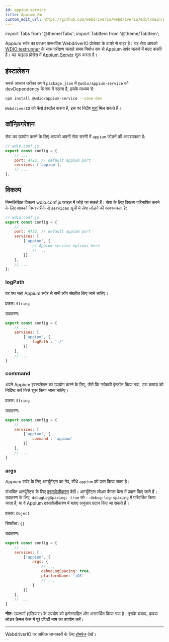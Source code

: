 ```yaml
---
id: appium-service
title: Appium सेवा
custom_edit_url: https://github.com/webdriverio/webdriverio/edit/main/packages/wdio-appium-service/README.md
---
```


import Tabs from '@theme/Tabs';
import TabItem from '@theme/TabItem';

Appium सर्वर का प्रबंधन वास्तविक WebdriverIO प्रोजेक्ट के दायरे से बाहर है। यह सेवा आपको [WDIO testrunner](https://webdriver.io/docs/clioptions) के साथ परीक्षण चलाते समय निर्बाध रूप से Appium सर्वर चलाने में मदद करती है। यह चाइल्ड प्रोसेस में [Appium Server](https://appium.github.io/appium.io/docs/en/about-appium/getting-started/index.html#starting-appium) शुरू करता है।

## इंस्टालेशन

सबसे आसान तरीका अपने `package.json` में `@wdio/appium-service` को devDependency के रूप में रखना है, इसके माध्यम से:

```sh
npm install @wdio/appium-service --save-dev
```

`WebdriverIO` को कैसे इंस्टॉल करना है, इस पर निर्देश [यहां](https://webdriver.io/docs/gettingstarted) मिल सकते हैं।

## कॉन्फ़िगरेशन

सेवा का उपयोग करने के लिए आपको अपनी सेवा सरणी में `appium` जोड़ने की आवश्यकता है:

```js
// wdio.conf.js
export const config = {
    // ...
    port: 4723, // default appium port
    services: ['appium'],
    // ...
};
```

## विकल्प

निम्नलिखित विकल्प wdio.conf.js फ़ाइल में जोड़े जा सकते हैं। सेवा के लिए विकल्प परिभाषित करने के लिए आपको निम्न तरीके से `services` सूची में सेवा जोड़ने की आवश्यकता है:

```js
// wdio.conf.js
export const config = {
    // ...
    port: 4723, // default appium port
    services: [
        ['appium', {
            // Appium service options here
            // ...
        }]
    ],
    // ...
};
```

### logPath
वह पथ जहां Appium सर्वर से सभी लॉग संग्रहीत किए जाने चाहिए।

प्रकार: `String`

उदाहरण:
```js
export const config = {
    // ...
    services: [
        ['appium', {
            logPath : './'
        }]
    ],
    // ...
}
```

### command
अपने Appium इंस्टालेशन का उपयोग करने के लिए, जैसे कि ग्लोबली इंस्टॉल किया गया, उस कमांड को निर्दिष्ट करें जिसे शुरू किया जाना चाहिए।

प्रकार: `String`

उदाहरण:
```js
export const config = {
    // ...
    services: [
        ['appium', {
            command : 'appium'
        }]
    ],
    // ...
}
```

### args
Appium सर्वर के लिए आर्ग्युमेंट्स का मैप, सीधे `appium` को पास किया जाता है।

संभावित आर्ग्युमेंट्स के लिए [दस्तावेज़ीकरण](https://github.com/appium/appium/blob/master/packages/appium/docs/en/cli/args.md) देखें।
आर्ग्युमेंट्स लोअर कैमल केस में प्रदान किए जाते हैं। उदाहरण के लिए, `debugLogSpacing: true` को `--debug-log-spacing` में परिवर्तित किया जाता है, या वे Appium दस्तावेज़ीकरण में बताए अनुसार प्रदान किए जा सकते हैं।

प्रकार: `Object`

डिफ़ॉल्ट: `{}`

उदाहरण:
```js
export const config = {
    // ...
    services: [
        ['appium', {
            args: {
                // ...
                debugLogSpacing: true,
                platformName: 'iOS'
                // ...
            }
        }]
    ],
    // ...
}
```
**नोट:** उपनामों (एलियास) के उपयोग को हतोत्साहित और असमर्थित किया गया है। इसके बजाय, कृपया लोअर कैमल केस में पूरे प्रॉपर्टी नाम का उपयोग करें।

----

WebdriverIO पर अधिक जानकारी के लिए [होमपेज](https://webdriver.io) देखें।
